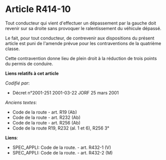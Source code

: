 # Article R414-10

Tout conducteur qui vient d'effectuer un dépassement par la gauche doit revenir sur sa droite sans provoquer le
ralentissement du véhicule dépassé.

Le fait, pour tout conducteur, de contrevenir aux dispositions du présent article est puni de l'amende prévue pour les
contraventions de la quatrième classe.

Cette contravention donne lieu de plein droit à la réduction de trois points du permis de conduire.

**Liens relatifs à cet article**

_Codifié par_:

  - Décret n°2001-251 2001-03-22 JORF 25 mars 2001

_Anciens textes_:

  - Code de la route - art. R19 (Ab)
  - Code de la route - art. R232 (Ab)
  - Code de la route - art. R256 (Ab)
  - Code de la route R19, R232 (al. 1 et 6), R256 3°

**Liens**:

  - SPEC_APPLI: Code de la route. - art. R432-1 (V)
  - SPEC_APPLI: Code de la route. - art. R432-2 (M)
